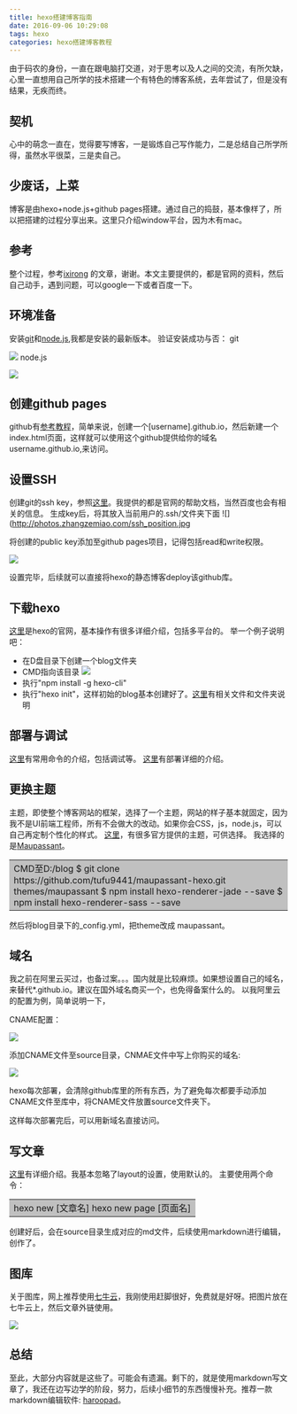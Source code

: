 ```yaml
---
title: hexo搭建博客指南
date: 2016-09-06 10:29:08
tags: hexo
categories: hexo搭建博客教程
---
```


由于码农的身份，一直在跟电脑打交道，对于思考以及人之间的交流，有所欠缺，心里一直想用自己所学的技术搭建一个有特色的博客系统，去年尝试了，但是没有结果，无疾而终。

## 契机
心中的萌念一直在，觉得要写博客，一是锻炼自己写作能力，二是总结自己所学所得，虽然水平很菜，三是卖自己。

## 少废话，上菜
博客是由hexo+node.js+github pages搭建。通过自己的捣鼓，基本像样了，所以把搭建的过程分享出来。这里只介绍window平台，因为木有mac。

## 参考
整个过程，参考[ixirong](http://www.ixirong.com/2015/05/17/how-to-build-ixirong-blog/) 的文章，谢谢。本文主要提供的，都是官网的资料，然后自己动手，遇到问题，可以google一下或者百度一下。

## 环境准备
安装[git](https://git-scm.com/)和[node.js](https://nodejs.org),我都是安装的最新版本。
验证安装成功与否：
git

![](http://photos.zhangzemiao.com/git_version_2.png)
node.js

![](http://photos.zhangzemiao.com/npm_version.png)

## 创建github pages
github有[参考教程](https://pages.github.com/)，简单来说，创建一个[username].github.io，然后新建一个index.html页面，这样就可以使用这个github提供给你的域名username.github.io,来访问。

## 设置SSH
创建git的ssh key，参照[这里](https://help.github.com/articles/generating-an-ssh-key/)。我提供的都是官网的帮助文档，当然百度也会有相关的信息。
生成key后，将其放入当前用户的.ssh/文件夹下面
![](http://photos.zhangzemiao.com/ssh_position.jpg

将创建的public key添加至github pages项目，记得包括read和write权限。

![](http://photos.zhangzemiao.com/%E6%B7%BB%E5%8A%A0KEY.jpg)

设置完毕，后续就可以直接将hexo的静态博客deploy该github库。

## 下载hexo
[这里](https://hexo.io)是hexo的官网，基本操作有很多详细介绍，包括多平台的。
举一个例子说明吧：
- 在D盘目录下创建一个blog文件夹
- CMD指向该目录
![](http://photos.zhangzemiao.com/blog_directory.jpg)
- 执行"npm install -g hexo-cli"
- 执行"hexo init"，这样初始的blog基本创建好了。[这里](https://hexo.io/docs/setup.html)有相关文件和文件夹说明

## 部署与调试
[这里](https://hexo.io/docs/commands.html)有常用命令的介绍，包括调试等。
[这里](https://hexo.io/docs/setup.html)有部署详细的介绍。

## 更换主题
主题，即使整个博客网站的框架，选择了一个主题，网站的样子基本就固定，因为我不是UI前端工程师，所有不会做大的改动。如果你会CSS，js，node.js，可以自己再定制个性化的样式。
[这里](https://hexo.io/themes)，有很多官方提供的主题，可供选择。
我选择的是[Maupassant](https://github.com/tufu9441/maupassant-hexo)。
<table><tr><td bgcolor=#C0C0C0>CMD至D:/blog
$ git clone https://github.com/tufu9441/maupassant-hexo.git themes/maupassant
$ npm install hexo-renderer-jade --save
$ npm install hexo-renderer-sass --save
</td></tr></table>

然后将blog目录下的_config.yml，把theme改成 maupassant。

## 域名
我之前在阿里云买过，也备过案。。。国内就是比较麻烦。如果想设置自己的域名，来替代*.github.io。建议在国外域名商买一个，也免得备案什么的。
以我阿里云的配置为例，简单说明一下，

CNAME配置：

![](http://photos.zhangzemiao.com/DNS.jpg)

添加CNAME文件至source目录，CNMAE文件中写上你购买的域名:

![](http://photos.zhangzemiao.com/CNAME_FOLDER.jpg)

hexo每次部署，会清除github库里的所有东西，为了避免每次都要手动添加CNAME文件至库中，将CNAME文件放置source文件夹下。

这样每次部署完后，可以用新域名直接访问。

## 写文章
[这里](https://hexo.io/docs/writing.html)有详细介绍。我基本忽略了layout的设置，使用默认的。
主要使用两个命令：
<table><tr><td bgcolor=#C0C0C0>hexo new [文章名]
hexo new page [页面名]
</td></tr></table>

创建好后，会在source目录生成对应的md文件，后续使用markdown进行编辑，创作了。

## 图库
关于图库，网上推荐使用[七牛云](https://portal.qiniu.com)，我刚使用赶脚很好，免费就是好呀。把图片放在七牛云上，然后文章外链使用。

![](http://photos.zhangzemiao.com/tuku.jpg)

## 总结
至此，大部分内容就是这些了。可能会有遗漏。剩下的，就是使用markdown写文章了，我还在边写边学的阶段，努力，后续小细节的东西慢慢补充。推荐一款markdown编辑软件: [haroopad](http://pad.haroopress.com/)。